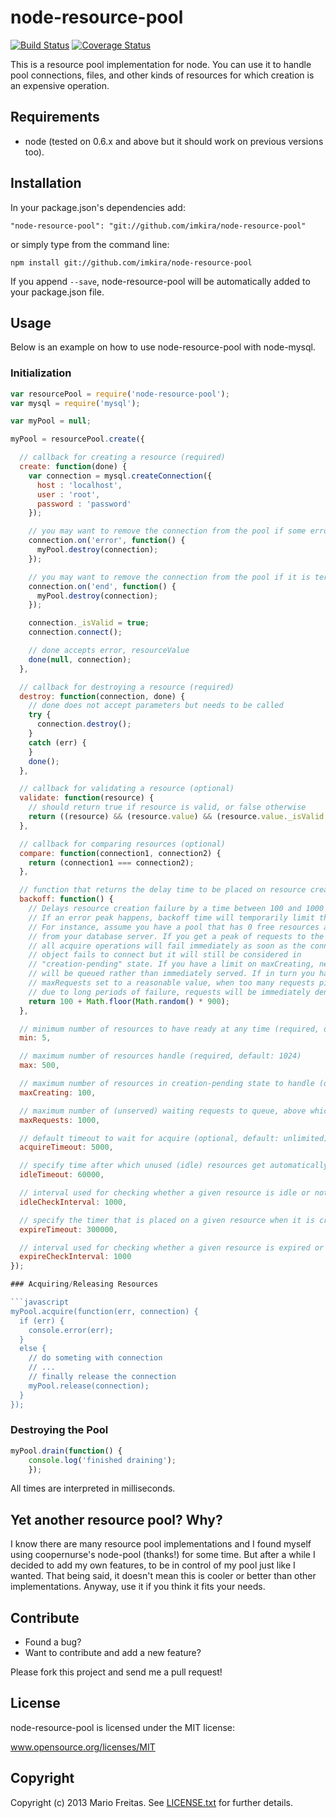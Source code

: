 node-resource-pool
==================

[![Build Status](https://travis-ci.org/imkira/node-resource-pool.png)](https://travis-ci.org/imkira/node-resource-pool)
[![Coverage Status](https://coveralls.io/repos/imkira/node-resource-pool/badge.svg?branch=master)](https://coveralls.io/r/imkira/node-resource-pool?branch=master)

This is a resource pool implementation for node.
You can use it to handle pool connections, files, and other kinds of resources
for which creation is an expensive operation.

## Requirements

* node (tested on 0.6.x and above but it should work on previous versions too).

## Installation

In your package.json's dependencies add:

```shell
"node-resource-pool": "git://github.com/imkira/node-resource-pool"
```

or simply type from the command line:

```shell
npm install git://github.com/imkira/node-resource-pool
```

If you append ```--save```, node-resource-pool will be automatically added to
your package.json file.

## Usage

Below is an example on how to use node-resource-pool with node-mysql.

### Initialization

```javascript
var resourcePool = require('node-resource-pool');
var mysql = require('mysql');

var myPool = null;

myPool = resourcePool.create({

  // callback for creating a resource (required)
  create: function(done) {
    var connection = mysql.createConnection({
      host : 'localhost',
      user : 'root',
      password : 'password'
    });

    // you may want to remove the connection from the pool if some error happens
    connection.on('error', function() {
      myPool.destroy(connection);
    });

    // you may want to remove the connection from the pool if it is terminated
    connection.on('end', function() {
      myPool.destroy(connection);
    });

    connection._isValid = true;
    connection.connect();

    // done accepts error, resourceValue
    done(null, connection);
  },

  // callback for destroying a resource (required)
  destroy: function(connection, done) {
    // done does not accept parameters but needs to be called
    try {
      connection.destroy();
    }
    catch (err) {
    }
    done();
  },

  // callback for validating a resource (optional)
  validate: function(resource) {
    // should return true if resource is valid, or false otherwise
    return ((resource) && (resource.value) && (resource.value._isValid === true));
  },

  // callback for comparing resources (optional)
  compare: function(connection1, connection2) {
    return (connection1 === connection2);
  },

  // function that returns the delay time to be placed on resource creation failure (optional)
  backoff: function() {
    // Delays resource creation failure by a time between 100 and 1000 milliseconds.
    // If an error peak happens, backoff time will temporarily limit the rate at which requets are served.
    // For instance, assume you have a pool that has 0 free resources and that you are currently disconnected
    // from your database server. If you get a peak of requests to the pool,
    // all acquire operations will fail immediately as soon as the connection
    // object fails to connect but it will still be considered in
    // "creation-pending" state. If you have a limit on maxCreating, new requests
    // will be queued rather than immediately served. If in turn you have
    // maxRequests set to a reasonable value, when too many requests pile up
    // due to long periods of failure, requests will be immediately denied.
    return 100 + Math.floor(Math.random() * 900);
  },

  // minimum number of resources to have ready at any time (required, default: 0)
  min: 5,

  // maximum number of resources handle (required, default: 1024)
  max: 500,

  // maximum number of resources in creation-pending state to handle (optional, default: unlimited)
  maxCreating: 100,

  // maximum number of (unserved) waiting requests to queue, above which requests are automatically denied (optional, default: unlimited)
  maxRequests: 1000,

  // default timeout to wait for acquire (optional, default: unlimited)
  acquireTimeout: 5000,

  // specify time after which unused (idle) resources get automatically destroyed (optional, default: disabled)
  idleTimeout: 60000,

  // interval used for checking whether a given resource is idle or not (optional, default: 1000)
  idleCheckInterval: 1000,

  // specify the timer that is placed on a given resource when it is created; if resource is not being used and this time is reached the resource is automatically destroyed (optional, default: disabled)
  expireTimeout: 300000,

  // interval used for checking whether a given resource is expired or not (optional, default: 1000)
  expireCheckInterval: 1000
});

### Acquiring/Releasing Resources

```javascript
myPool.acquire(function(err, connection) {
  if (err) {
    console.error(err);
  }
  else {
    // do someting with connection
    // ...
    // finally release the connection
    myPool.release(connection);
  }
});
```

### Destroying the Pool

```javascript
myPool.drain(function() {
    console.log('finished draining');
    });
```

All times are interpreted in milliseconds.

## Yet another resource pool? Why?

I know there are many resource pool implementations and I found myself using
coopernurse's node-pool (thanks!) for some time. But after a while I decided to
add my own features, to be in control of my pool just like I wanted.
That being said, it doesn't mean this is cooler or better than other
implementations. Anyway, use it if you think it fits your needs.

## Contribute

* Found a bug?
* Want to contribute and add a new feature?

Please fork this project and send me a pull request!

## License

node-resource-pool is licensed under the MIT license:

www.opensource.org/licenses/MIT

## Copyright

Copyright (c) 2013 Mario Freitas. See
[LICENSE.txt](http://github.com/imkira/node-resource-pool/blob/master/LICENSE.txt)
for further details.
